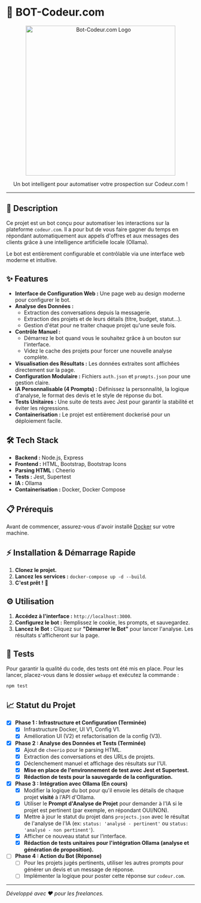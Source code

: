 # 🤖 BOT-Codeur.com

<p align="center">
  <img src="https://via.placeholder.com/400x200.png?text=BOT-Codeur.com" alt="Bot-Codeur.com Logo" width="400"/>
</p>

<p align="center">
    Un bot intelligent pour automatiser votre prospection sur Codeur.com !
</p>

---

## 🚀 Description

Ce projet est un bot conçu pour automatiser les interactions sur la plateforme `codeur.com`. Il a pour but de vous faire gagner du temps en répondant automatiquement aux appels d'offres et aux messages des clients grâce à une intelligence artificielle locale (Ollama).

Le bot est entièrement configurable et contrôlable via une interface web moderne et intuitive.

## ✨ Features

- **Interface de Configuration Web :** Une page web au design moderne pour configurer le bot.
- **Analyse des Données :**
  - Extraction des conversations depuis la messagerie.
  - Extraction des projets et de leurs détails (titre, budget, statut...).
  - Gestion d'état pour ne traiter chaque projet qu'une seule fois.
- **Contrôle Manuel :**
  - Démarrez le bot quand vous le souhaitez grâce à un bouton sur l'interface.
  - Videz le cache des projets pour forcer une nouvelle analyse complète.
- **Visualisation des Résultats :** Les données extraites sont affichées directement sur la page.
- **Configuration Modulaire :** Fichiers `auth.json` et `prompts.json` pour une gestion claire.
- **IA Personnalisable (4 Prompts) :** Définissez la personnalité, la logique d'analyse, le format des devis et le style de réponse du bot.
- **Tests Unitaires :** Une suite de tests avec Jest pour garantir la stabilité et éviter les régressions.
- **Containerisation :** Le projet est entièrement dockerisé pour un déploiement facile.

## 🛠️ Tech Stack

- **Backend :** Node.js, Express
- **Frontend :** HTML, Bootstrap, Bootstrap Icons
- **Parsing HTML :** Cheerio
- **Tests :** Jest, Supertest
- **IA :** Ollama
- **Containerisation :** Docker, Docker Compose

## 📋 Prérequis

Avant de commencer, assurez-vous d'avoir installé [Docker](https://www.docker.com/get-started) sur votre machine.

## ⚡ Installation & Démarrage Rapide

1.  **Clonez le projet.**
2.  **Lancez les services :** `docker-compose up -d --build`.
3.  **C'est prêt !** 🎉

## ⚙️ Utilisation

1.  **Accédez à l'interface :** `http://localhost:3000`.
2.  **Configurez le bot :** Remplissez le cookie, les prompts, et sauvegardez.
3.  **Lancez le Bot :** Cliquez sur **"Démarrer le Bot"** pour lancer l'analyse. Les résultats s'afficheront sur la page.

## 🧪 Tests

Pour garantir la qualité du code, des tests ont été mis en place. Pour les lancer, placez-vous dans le dossier `webapp` et exécutez la commande :

```bash
npm test
```

## 📈 Statut du Projet

- [x] **Phase 1 : Infrastructure et Configuration (Terminée)**
  - [x] Infrastructure Docker, UI V1, Config V1.
  - [x] Amélioration UI (V2) et refactorisation de la config (V3).

- [x] **Phase 2 : Analyse des Données et Tests (Terminée)**
  - [x] Ajout de `cheerio` pour le parsing HTML.
  - [x] Extraction des conversations et des URLs de projets.
  - [x] Déclenchement manuel et affichage des résultats sur l'UI.
  - [x] **Mise en place de l'environnement de test avec Jest et Supertest.**
  - [x] **Rédaction de tests pour la sauvegarde de la configuration.**

- [x] **Phase 3 : Intégration avec Ollama (En cours)**
  - [x] Modifier la logique du bot pour qu'il envoie les détails de chaque projet **visité** à l'API d'Ollama.
  - [x] Utiliser le **Prompt d'Analyse de Projet** pour demander à l'IA si le projet est pertinent (par exemple, en répondant OUI/NON).
  - [x] Mettre à jour le statut du projet dans `projects.json` avec le résultat de l'analyse de l'IA (ex: `status: 'analysé - pertinent'` ou `status: 'analysé - non pertinent'`).
  - [x] Afficher ce nouveau statut sur l'interface.
  - [x] **Rédaction de tests unitaires pour l'intégration Ollama (analyse et génération de proposition).**

- [ ] **Phase 4 : Action du Bot (Réponse)**
  - [ ] Pour les projets jugés pertinents, utiliser les autres prompts pour générer un devis et un message de réponse.
  - [ ] Implémenter la logique pour poster cette réponse sur `codeur.com`.

---

*Développé avec ❤️ pour les freelances.*